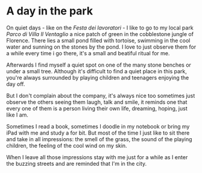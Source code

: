 # A day in the park

On quiet days  - like on the *Festa dei lavoratori -* I like to go to my local park *Parco di Villa Il Ventaglio* a nice patch of green in the cobblestone jungle of Florence. There lies a small pond filled with tortoise, swimming in the cool water and sunning on the stones by the pond. I love to just observe them for a while every time i go there, it's a small and beatiful ritual for me.

Afterwards I find myself a quiet spot on one of the many stone benches or under a small tree. Although it's difficult to find a quiet place in this park, you're always surrounded by playing children and teenagers enjoying the day off.

But I don't complain about the company, it's always nice too sometimes just observe the others seeing them laugh, talk and smile, it reminds one that every one of them is a person living their own life, dreaming, hoping, just like I am.

Sometimes I read a book, sometimes I doodle in my notebook or bring my iPad with me and study a for bit. But most of the time I just like to sit there and take in all impressions: the smell of the grass, the sound of the playing children, the feeling of the  cool wind on my skin.

When I leave all those impressions stay with me just for a while as I enter the buzzing streets and are reminded that I'm in the city. 


